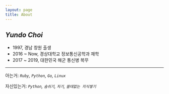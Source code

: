 ```yaml
---
layout: page
title: About
---
```

*Yundo Choi*
---

- 1997, 경남 창원 출생
- 2016 ~ Now, 경상대학교 정보통신공학과 재학
- 2017 ~ 2019, 대한민국 해군 통신병 복무 

---

아는거: _`Ruby`, `Python`, `Go`, `Linux`_

자신있는거: _`Python`, `숨쉬기`, `자기`, `쓸데없는 지식쌓기`_

